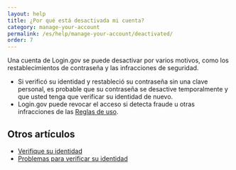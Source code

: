 ```yaml
---
layout: help
title: ¿Por qué está desactivada mi cuenta?
category: manage-your-account
permalink: /es/help/manage-your-account/deactivated/
order: 7
---
```


Una cuenta de Login.gov se puede desactivar por varios motivos, como los restablecimientos de contraseña y las infracciones de seguridad.

* Si verificó su identidad y restableció su contraseña sin una clave personal, es probable que su contraseña se desactive temporalmente y que usted tenga que verificar su identidad de nuevo.
* Login.gov puede revocar el acceso si detecta fraude u otras infracciones de las [Reglas de uso](/policy/rules-of-use/).

## Otros artículos

* [Verifique su identidad](#)
* [Problemas para verificar su identidad](#)
